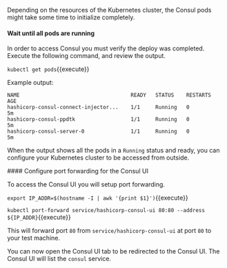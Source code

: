 Depending on the resources of the Kubernetes cluster, the Consul pods might take some time to initialize completely.

#### Wait until all pods are running

In order to access Consul you must verify the deploy was completed. Execute the following command, and review the output.

`kubectl get pods`{{execute}}

Example output:

```
NAME                                    READY   STATUS    RESTARTS   AGE
hashicorp-consul-connect-injector...    1/1     Running   0          5m
hashicorp-consul-ppdtk                  1/1     Running   0          5m
hashicorp-consul-server-0               1/1     Running   0          5m
```

When the output shows all the pods in a `Running` status and ready, you can configure your Kubernetes cluster to be accessed from outside.

#### Configure port forwarding for the Consul UI

To access the Consul UI you will setup port forwarding.

`export IP_ADDR=$(hostname -I | awk '{print $1}')`{{execute}}

`kubectl port-forward service/hashicorp-consul-ui 80:80 --address ${IP_ADDR}`{{execute}}

This will forward port `80` from `service/hashicorp-consul-ui` at port `80` to your test machine.

You can now open the Consul UI tab to be redirected to the Consul UI. The Consul UI will list
the `consul` service.




